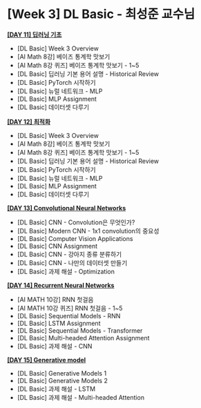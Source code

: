 # [Week 3] DL Basic - 최성준 교수님

[**[DAY 11] 딥러닝 기초**]()

- [DL Basic] Week 3 Overview
- [AI Math 8강] 베이즈 통계학 맛보기
- [AI Math 8강 퀴즈] 베이즈 통계학 맛보기 - 1~5
- [DL Basic] 딥러닝 기본 용어 설명 - Historical Review
- [DL Basic] PyTorch 시작하기
- [DL Basic] 뉴럴 네트워크 - MLP
- [DL Basic] MLP Assignment
- [DL Basic] 데이터셋 다루기

[**[DAY 12] 최적화**]()

- [DL Basic] Week 3 Overview
- [AI Math 8강] 베이즈 통계학 맛보기
- [AI Math 8강 퀴즈] 베이즈 통계학 맛보기 - 1~5
- [DL Basic] 딥러닝 기본 용어 설명 - Historical Review
- [DL Basic] PyTorch 시작하기
- [DL Basic] 뉴럴 네트워크 - MLP
- [DL Basic] MLP Assignment
- [DL Basic] 데이터셋 다루기

[**[DAY 13] Convolutional Neural Networks**]()

- [DL Basic] CNN - Convolution은 무엇인가?
- [DL Basic] Modern CNN - 1x1 convolution의 중요성
- [DL Basic] Computer Vision Applications
- [DL Basic] CNN Assignment
- [DL Basic] CNN - 강아지 종류 분류하기
- [DL Basic] CNN - 나만의 데이터셋 만들기
- [DL Basic] 과제 해설 - Optimization

[**[DAY 14] Recurrent Neural Networks**]()

- [AI MATH 10강] RNN 첫걸음
- [AI MATH 10강 퀴즈] RNN 첫걸음 - 1~5
- [DL Basic] Sequential Models - RNN
- [DL Basic] LSTM Assignment
- [DL Basic] Sequential Models - Transformer
- [DL Basic] Multi-headed Attention Assignment
- [DL Basic] 과제 해설 - CNN

[**[DAY 15] Generative model**]()

- [DL Basic] Generative Models 1
- [DL Basic] Generative Models 2
- [DL Basic] 과제 해설 - LSTM
- [DL Basic] 과제 해설 - Multi-headed Attention

